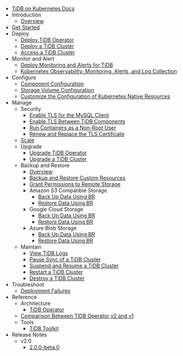 <!-- markdownlint-disable MD007 -->
<!-- markdownlint-disable MD041 -->

- [TiDB on Kubernetes Docs](https://docs.pingcap.com/tidb-in-kubernetes/v2.0)
- Introduction
  - [Overview](tidb-operator-overview.md)
- [Get Started](get-started.md)
- Deploy
  - [Deploy TiDB Operator](deploy-tidb-operator.md)
  - [Deploy a TiDB Cluster](deploy-tidb-cluster.md)
  - [Access a TiDB Cluster](access-tidb.md)
- Monitor and Alert
  - [Deploy Monitoring and Alerts for TiDB](monitor-a-tidb-cluster.md)
  - [Kubernetes Observability: Monitoring, Alerts, and Log Collection](kubernetes-observability.md)
- Configure
  - [Component Configuration](component-configuration.md)
  - [Storage Volume Configuration](volume-configuration.md)
  - [Customize the Configuration of Kubernetes Native Resources](overlay.md)
- Manage
  - Security
    - [Enable TLS for the MySQL Client](enable-tls-for-mysql-client.md)
    - [Enable TLS Between TiDB Components](enable-tls-between-components.md)
    - [Run Containers as a Non-Root User](containers-run-as-non-root-user.md)
    - [Renew and Replace the TLS Certificate](renew-tls-certificate.md)
  - [Scale](scale-a-tidb-cluster.md)
  - Upgrade
    - [Upgrade TiDB Operator](upgrade-tidb-operator.md)
    - [Upgrade a TiDB Cluster](upgrade-a-tidb-cluster.md)
  - Backup and Restore
    - [Overview](backup-restore-overview.md)
    - [Backup and Restore Custom Resources](backup-restore-cr.md)
    - [Grant Permissions to Remote Storage](grant-permissions-to-remote-storage.md)
    - Amazon S3 Compatible Storage
      - [Back Up Data Using BR](backup-to-aws-s3-using-br.md)
      - [Restore Data Using BR](restore-from-aws-s3-using-br.md)
    - Google Cloud Storage
      - [Back Up Data Using BR](backup-to-gcs-using-br.md)
      - [Restore Data Using BR](restore-from-gcs-using-br.md)
    - Azure Blob Storage
      - [Back Up Data Using BR](backup-to-azblob-using-br.md)
      - [Restore Data Using BR](restore-from-azblob-using-br.md)
  - Maintain
    - [View TiDB Logs](view-logs.md)
    - [Pause Sync of a TiDB Cluster](pause-sync-of-tidb-cluster.md)
    - [Suspend and Resume a TiDB Cluster](suspend-tidb-cluster.md)
    - [Restart a TiDB Cluster](restart-a-tidb-cluster.md)
    - [Destroy a TiDB Cluster](destroy-a-tidb-cluster.md)
- Troubleshoot
  - [Deployment Failures](deploy-failures.md)
- Reference
  - Architecture
    - [TiDB Operator](architecture.md)
  - [Comparison Between TiDB Operator v2 and v1](v2-vs-v1.md)
  - Tools
    - [TiDB Toolkit](tidb-toolkit.md)
- Release Notes
  - v2.0
    - [2.0.0-beta.0](releases/release-2.0.0-beta.0.md)
